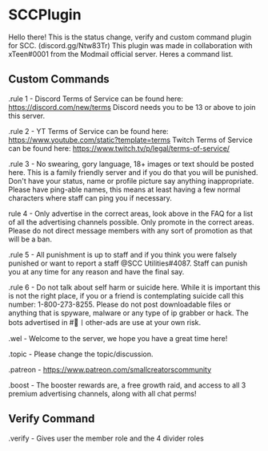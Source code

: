 # SCCPlugin

Hello there! This is the status change, verify and custom command plugin for SCC. (discord.gg/Ntw83Tr)
This plugin was made in collaboration with xTeen#0001 from the Modmail official server.
Heres a command list.

## Custom Commands
.rule 1  -  Discord Terms of Service can be found here: https://discord.com/new/terms Discord needs you to be 13 or above to join this server.

.rule 2  -  YT Terms of Service can be found here: https://www.youtube.com/static?template=terms Twitch Terms of Service can be found here: https://www.twitch.tv/p/legal/terms-of-service/

.rule 3  -  No swearing, gory language, 18+ images or text should be posted here. This is a family friendly server and if you do that you will be punished. Don't have your status, name or profile picture say anything inappropriate. Please have ping-able names, this means at least having a few normal characters where staff can ping you if necessary.

rule 4   -  Only advertise in the correct areas, look above in the FAQ for a list of all the advertising channels possible. Only promote in the correct areas. Please do not direct message members with any sort of promotion as that will be a ban.

.rule 5  -  All punishment is up to staff and if you think you were falsely punished or want to report a staff @SCC Utilities#4087. Staff can punish you at any time for any reason and have the final say.

.rule 6  -  Do not talk about self harm or suicide here. While it is important this is not the right place, if you or a friend is contemplating suicide call this number: 1-800-273-8255. Please do not post downloadable files or anything that is spyware, malware or any type of ip grabber or hack. The bots advertised in #:newspaper:〡other-ads are use at your own risk.

.wel  -  Welcome to the server, we hope you have a great time here!

.topic  -  Please change the topic/discussion.

.patreon  -  https://www.patreon.com/smallcreatorscommunity

.boost  -   The booster rewards are, a free growth raid, and access to all 3 premium advertising channels, along with all chat perms!

## Verify Command

.verify - Gives user the member role and the 4 divider roles
